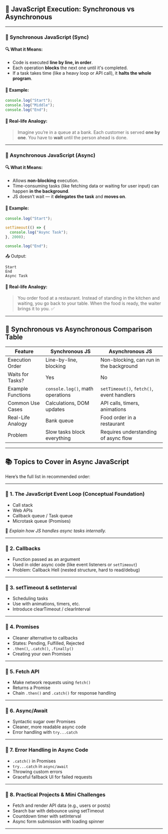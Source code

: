 ## 🧠 JavaScript Execution: Synchronous vs Asynchronous

---

### 📌 Synchronous JavaScript (Sync)

#### 🔍 What it Means:

* Code is executed **line by line, in order**.
* Each operation **blocks** the next one until it's completed.
* If a task takes time (like a heavy loop or API call), it **halts the whole program**.

#### 📄 Example:

```js
console.log("Start");
console.log("Middle");
console.log("End");
```

#### 🧠 Real-life Analogy:

> Imagine you’re in a queue at a bank. Each customer is served **one by one**. You have to **wait** until the person ahead is done.

---

### 📌 Asynchronous JavaScript (Async)

#### 🔍 What it Means:

* Allows **non-blocking** execution.
* Time-consuming tasks (like fetching data or waiting for user input) can happen **in the background**.
* JS doesn’t wait — it **delegates the task** and **moves on**.

#### 📄 Example:

```js
console.log("Start");

setTimeout(() => {
  console.log("Async Task");
}, 2000);

console.log("End");
```

📤 Output:

```
Start
End
Async Task
```

#### 🧠 Real-life Analogy:

> You order food at a restaurant. Instead of standing in the kitchen and waiting, you go back to your table. When the food is ready, the waiter brings it to you. ✅

---

## 🔁 Synchronous vs Asynchronous Comparison Table

| Feature           | Synchronous JS                   | Asynchronous JS                           |
| ----------------- | -------------------------------- | ----------------------------------------- |
| Execution Order   | Line-by-line, blocking           | Non-blocking, can run in the background   |
| Waits for Tasks?  | Yes                              | No                                        |
| Example Functions | `console.log()`, math operations | `setTimeout()`, `fetch()`, event handlers |
| Common Use Cases  | Calculations, DOM updates        | API calls, timers, animations             |
| Real-Life Analogy | Bank queue                       | Food order in a restaurant                |
| Problem           | Slow tasks block everything      | Requires understanding of async flow      |

---

## 📚 Topics to Cover in Async JavaScript

Here’s the full list in recommended order:

---

### 🔹 1. **The JavaScript Event Loop (Conceptual Foundation)**

* Call stack
* Web APIs
* Callback queue / Task queue
* Microtask queue (Promises)

🧠 *Explain how JS handles async tasks internally.*

---

### 🔹 2. **Callbacks**

* Function passed as an argument
* Used in older async code (like event listeners or `setTimeout`)
* Problem: Callback Hell (nested structure, hard to read/debug)

---

### 🔹 3. **setTimeout & setInterval**

* Scheduling tasks
* Use with animations, timers, etc.
* Introduce clearTimeout / clearInterval

---

### 🔹 4. **Promises**

* Cleaner alternative to callbacks
* States: Pending, Fulfilled, Rejected
* `.then()`, `.catch()`, `.finally()`
* Creating your own Promises

---

### 🔹 5. **Fetch API**

* Make network requests using `fetch()`
* Returns a Promise
* Chain `.then()` and `.catch()` for response handling

---

### 🔹 6. **Async/Await**

* Syntactic sugar over Promises
* Cleaner, more readable async code
* Error handling with `try...catch`

---

### 🔹 7. **Error Handling in Async Code**

* `.catch()` in Promises
* `try...catch` in `async/await`
* Throwing custom errors
* Graceful fallback UI for failed requests

---

### 🔹 8. **Practical Projects & Mini Challenges**

* Fetch and render API data (e.g., users or posts)
* Search bar with debounce using setTimeout
* Countdown timer with setInterval
* Async form submission with loading spinner

---



